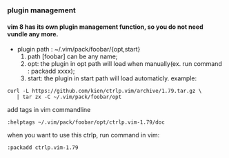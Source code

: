 ### plugin management

#### vim 8 has its own plugin management function, so you do not need vundle any more.
 * plugin path : ~/.vim/pack/foobar/{opt,start} 
    1. path [foobar] can be any name;
    2. opt:  the plugin in opt path will load when manually(ex. run command : packadd xxxx);
    3. start: the plugin in start path will load automaticly.
 example: 
 ```shell
 curl -L https://github.com/kien/ctrlp.vim/archive/1.79.tar.gz \
	| tar zx -C ~/.vim/pack/foobar/opt
 ```
 add tags in vim commandline
 ```shell
 :helptags ~/.vim/pack/foobar/opt/ctrlp.vim-1.79/doc
 ```
 when you want to use this ctrlp, run command in vim:
 ```shell
 :packadd ctrlp.vim-1.79
 ```
 

